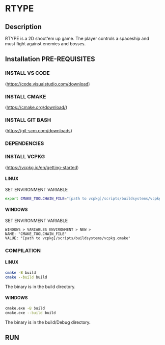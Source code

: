 # RTYPE

## Description

RTYPE is a 2D shoot'em up game. The player controls a spaceship and must fight against enemies and bosses.

## Installation PRE-REQUISITES

### INSTALL VS CODE

(https://code.visualstudio.com/download)

### INSTALL CMAKE

(https://cmake.org/download/)

### INSTALL GIT BASH

(https://git-scm.com/downloads)

### DEPENDENCIES

### INSTALL VCPKG

(https://vcpkg.io/en/getting-started)

#### LINUX

SET ENVIRONMENT VARIABLE

```bash
export CMAKE_TOOLCHAIN_FILE="[path to vcpkg]/scripts/buildsystems/vcpkg.cmake"
```

#### WINDOWS

SET ENVIRONMENT VARIABLE
```
WINDOWS > VARIABLES ENVIRONMENT > NEW > 
NAME: "CMAKE_TOOLCHAIN_FILE" 
VALUE: "[path to vcpkg]/scripts/buildsystems/vcpkg.cmake"
```

### COMPILATION

#### LINUX

```bash
cmake -B build
cmake --build build
```

The binary is in the build directory.

#### WINDOWS


```bash
cmake.exe -B build
cmake.exe --build build
```
The binary is in the build/Debug directory.


## RUN


